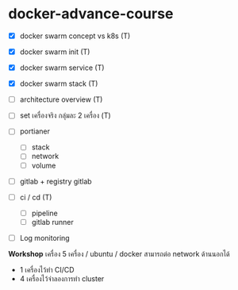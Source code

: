 # docker-advance-course


- [x] docker swarm concept vs k8s (T)
- [x] docker swarm init (T)
- [x] docker swarm service (T)
- [x] docker swarm stack (T)
- [ ] architecture overview (T)
- [ ] set เครื่องจริง กลุ่มละ 2 เครื่อง (T)

- [ ] portianer
	- [ ] stack
	- [ ] network
	- [ ] volume
- [ ] gitlab + registry gitlab
- [ ] ci / cd (T)
	- [ ] pipeline
	- [ ] gitlab runner
- [ ] Log monitoring


**Workshop**
เครื่อง 5 เครื่อง / ubuntu / docker สามารถต่อ network ด้านนอกได้
- 1 เครื่องไว้ทำ CI/CD
- 4 เครื่องไว้จำลองการทำ cluster
